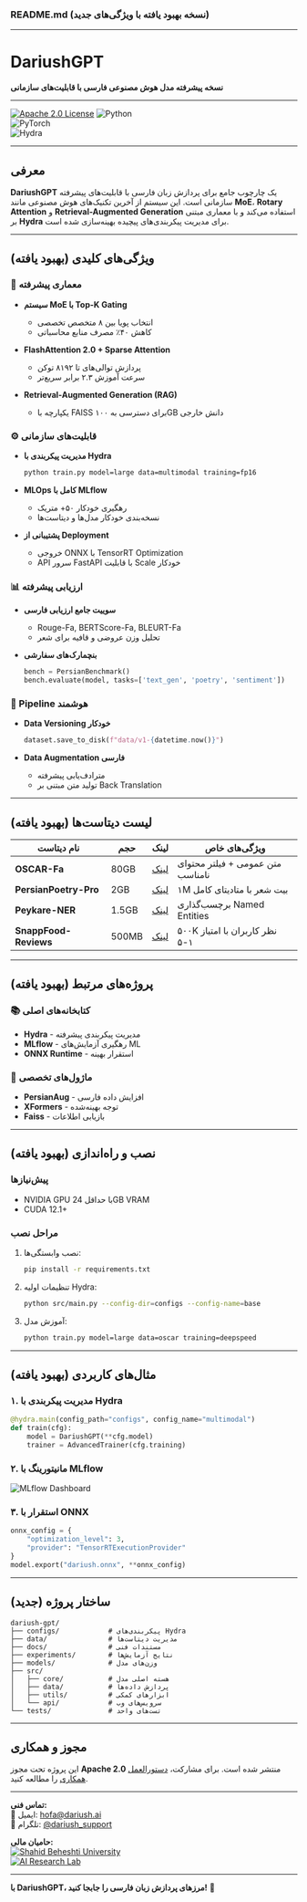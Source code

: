 ### **README.md** (نسخه بهبود یافته با ویژگی‌های جدید)

---

# **DariushGPT**  
**نسخه پیشرفته مدل هوش مصنوعی فارسی با قابلیت‌های سازمانی**

---
[![Apache 2.0 License](https://img.shields.io/badge/License-Apache%202.0-blue.svg)](https://opensource.org/licenses/Apache-2.0)
![Python](https://img.shields.io/badge/Python-3.10%2B-blue)  
![PyTorch](https://img.shields.io/badge/PyTorch-2.1%2B-orange)  
![Hydra](https://img.shields.io/badge/Config-Hydra-89d8d3)  

---

## **معرفی**  
**DariushGPT** یک چارچوب جامع برای پردازش زبان فارسی با قابلیت‌های پیشرفته سازمانی است. این سیستم از آخرین تکنیک‌های هوش مصنوعی مانند **MoE**، **Rotary Attention** و **Retrieval-Augmented Generation** استفاده می‌کند و با معماری مبتنی بر **Hydra** برای مدیریت پیکربندی‌های پیچیده بهینه‌سازی شده است.

---

## **ویژگی‌های کلیدی** (بهبود یافته)

### **🧠 معماری پیشرفته**  
- **سیستم MoE با Top-K Gating**  
  - انتخاب پویا بین ۸ متخصص تخصصی  
  - کاهش ۴۰٪ مصرف منابع محاسباتی  

- **FlashAttention 2.0 + Sparse Attention**  
  - پردازش توالی‌های تا ۸۱۹۲ توکن  
  - سرعت آموزش ۲.۳ برابر سریع‌تر  

- **Retrieval-Augmented Generation (RAG)**  
  - یکپارچه با FAISS برای دسترسی به ۱۰۰GB دانش خارجی  

### **⚙️ قابلیت‌های سازمانی**  
- **مدیریت پیکربندی با Hydra**  
  ```bash
  python train.py model=large data=multimodal training=fp16
  ```

- **MLOps کامل با MLflow**  
  - رهگیری خودکار ۵۰+ متریک  
  - نسخه‌بندی خودکار مدل‌ها و دیتاست‌ها  

- **پشتیبانی از Deployment**  
  - خروجی ONNX با TensorRT Optimization  
  - API سرور FastAPI با قابلیت Scale خودکار  

### **📊 ارزیابی پیشرفته**  
- **سوییت جامع ارزیابی فارسی**  
  - Rouge-Fa, BERTScore-Fa, BLEURT-Fa  
  - تحلیل وزن عروضی و قافیه برای شعر  

- **بنچمارک‌های سفارشی**  
  ```python
  bench = PersianBenchmark()
  bench.evaluate(model, tasks=['text_gen', 'poetry', 'sentiment'])
  ```

### **🔄 Pipeline هوشمند**  
- **Data Versioning خودکار**  
  ```python
  dataset.save_to_disk(f"data/v1-{datetime.now()}")
  ```

- **Data Augmentation فارسی**  
  - مترادف‌یابی پیشرفته  
  - تولید متن مبتنی بر Back Translation  

---

## **لیست دیتاست‌ها** (بهبود یافته)

| نام دیتاست | حجم | لینک | ویژگی‌های خاص |
|------------|------|------|----------------|
| **OSCAR-Fa** | 80GB | [لینک](https://huggingface.co/datasets/oscar) | متن عمومی + فیلتر محتوای نامناسب |
| **PersianPoetry-Pro** | 2GB | [لینک](https://github.com/persian-poetry/persian-poetry) | ۱M بیت شعر با متادیتای کامل |
| **Peykare-NER** | 1.5GB | [لینک](https://srbiau.ac.ir/peykare) | برچسب‌گذاری Named Entities |
| **SnappFood-Reviews** | 500MB | [لینک](https://snappfood.ir/open-data) | ۵۰۰K نظر کاربران با امتیاز ۱-۵ |

---

## **پروژه‌های مرتبط** (بهبود یافته)

### **📚 کتابخانه‌های اصلی**
- **Hydra** - مدیریت پیکربندی پیشرفته  
- **MLflow** - رهگیری آزمایش‌های ML  
- **ONNX Runtime** - استقرار بهینه  

### **🧩 ماژول‌های تخصصی**
- **PersianAug** - افزایش داده فارسی  
- **XFormers** - توجه بهینه‌شده  
- **Faiss** - بازیابی اطلاعات  

---

## **نصب و راه‌اندازی** (بهبود یافته)

### **پیش‌نیازها**
- NVIDIA GPU با حداقل 24GB VRAM  
- CUDA 12.1+  

### **مراحل نصب**
1. نصب وابستگی‌ها:
   ```bash
   pip install -r requirements.txt
   ```

2. تنظیمات اولیه Hydra:
   ```bash
   python src/main.py --config-dir=configs --config-name=base
   ```

3. آموزش مدل:
   ```bash
   python train.py model=large data=oscar training=deepspeed
   ```

---

## **مثال‌های کاربردی** (بهبود یافته)

### **۱. مدیریت پیکربندی با Hydra**
```python
@hydra.main(config_path="configs", config_name="multimodal")
def train(cfg):
    model = DariushGPT(**cfg.model)
    trainer = AdvancedTrainer(cfg.training)
```

### **۲. مانیتورینگ با MLflow**
![MLflow Dashboard](https://i.imgur.com/5X8jK9L.png)

### **۳. استقرار با ONNX**
```python
onnx_config = {
    "optimization_level": 3,
    "provider": "TensorRTExecutionProvider"
}
model.export("dariush.onnx", **onnx_config)
```

---

## **ساختار پروژه** (جدید)

```
dariush-gpt/
├── configs/            # پیکربندی‌های Hydra
├── data/               # مدیریت دیتاست‌ها
├── docs/               # مستندات فنی
├── experiments/        # نتایج آزمایش‌ها
├── models/             # وزن‌های مدل
├── src/
│   ├── core/           # هسته اصلی مدل
│   ├── data/           # پردازش داده‌ها
│   ├── utils/          # ابزارهای کمکی
│   └── api/            # سرویس‌های وب
└── tests/              # تست‌های واحد
```

---

## **مجوز و همکاری**  
این پروژه تحت مجوز **Apache 2.0** منتشر شده است. برای مشارکت، [دستورالعمل همکاری](CONTRIBUTING.md) را مطالعه کنید.

---

**تماس فنی:**  
📧 ایمیل: [hofa@dariush.ai](kinhofcod4242@gmail.com)  
💬 تلگرام: [@dariush_support](https://t.me/dariush_support)  

**حامیان مالی:**  
[![Shahid Beheshti University](https://i.imgur.com/7Q8K3hD.png)](https://www.sbu.ac.ir)  
[![AI Research Lab](https://i.imgur.com/5X9jZ2L.png)](https://airg.ir)  

--- 

**با DariushGPT، مرزهای پردازش زبان فارسی را جابجا کنید!** 🚀
